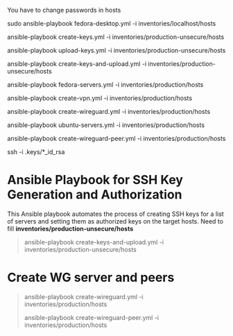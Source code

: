 You have to change passwords in hosts 

sudo ansible-playbook fedora-desktop.yml -i inventories/localhost/hosts

ansible-playbook create-keys.yml -i inventories/production-unsecure/hosts

ansible-playbook upload-keys.yml -i inventories/production-unsecure/hosts

ansible-playbook create-keys-and-upload.yml -i inventories/production-unsecure/hosts

ansible-playbook fedora-servers.yml -i inventories/production/hosts

ansible-playbook create-vpn.yml -i inventories/production/hosts

ansible-playbook create-wireguard.yml -i inventories/production/hosts

ansible-playbook ubuntu-servers.yml -i inventories/production/hosts

ansible-playbook create-wireguard-peer.yml -i inventories/production/hosts

ssh -i .keys/*_id_rsa 


# Ansible Playbook for SSH Key Generation and Authorization

This Ansible playbook automates the process of creating SSH keys for a list of servers and setting them as authorized keys on the target hosts. Need to fill **inventories/production-unsecure/hosts**
> ansible-playbook create-keys-and-upload.yml -i inventories/production-unsecure/hosts

# Create WG server and peers
> ansible-playbook create-wireguard.yml -i inventories/production/hosts
>
> ansible-playbook create-wireguard-peer.yml -i inventories/production/hosts